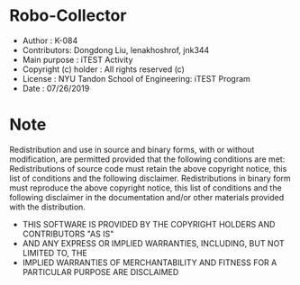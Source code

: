 # Robo-Collector

- Author : K-084
- Contributors: Dongdong Liu, lenakhoshrof, jnk344
- Main purpose : iTEST Activity
- Copyright (c) holder : All rights reserved (c)
- License : NYU Tandon School of Engineering: iTEST Program
- Date : 07/26/2019

# Note

Redistribution and use in source and binary forms, with or without modification,
are permitted provided that the following conditions are met:
Redistributions of source code must retain the above copyright notice,
this list of conditions and the following disclaimer.
Redistributions in binary form must reproduce the above copyright notice,
this list of conditions and the following disclaimer in the documentation and/or other materials provided with the distribution.

- THIS SOFTWARE IS PROVIDED BY THE COPYRIGHT HOLDERS AND CONTRIBUTORS "AS IS"
- AND ANY EXPRESS OR IMPLIED WARRANTIES, INCLUDING, BUT NOT LIMITED TO, THE
- IMPLIED WARRANTIES OF MERCHANTABILITY AND FITNESS FOR A PARTICULAR PURPOSE ARE DISCLAIMED
